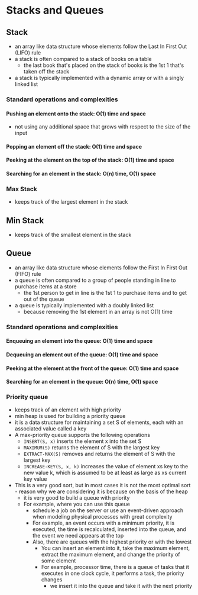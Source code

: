 # Stacks and Queues

## Stack

- an array like data structure whose elements follow the Last In First Out (LIFO) rule
- a stack is often compared to a stack of books on a table
  - the last book that's placed on the stack of books is the 1st 1 that's taken off the stack
- a stack is typically implemented with a dynamic array or with a singly linked list

### Standard operations and complexities

#### Pushing an element onto the stack: O(1) time and space

- not using any additional space that grows with respect to the size of the input

#### Popping an element off the stack: O(1) time and space

#### Peeking at the element on the top of the stack: O(1) time and space

#### Searching for an element in the stack: O(n) time, O(1) space

### Max Stack

- keeps track of the largest element in the stack

## Min Stack

- keeps track of the smallest element in the stack

## Queue

- an array like data structure whose elements follow the First In First Out (FIFO) rule
- a queue is often compared to a group of people standing in line to purchase items at a store
  - the 1st person to get in line is the 1st 1 to purchase items and to get out of the queue
- a queue is typically implemented with a doubly linked list
  - because removing the 1st element in an array is not O(1) time

### Standard operations and complexities

#### Enqueuing an element into the queue: O(1) time and space

#### Dequeuing an element out of the queue: O(1) time and space

#### Peeking at the element at the front of the queue: O(1) time and space

#### Searching for an element in the queue: O(n) time, O(1) space

### Priority queue

- keeps track of an element with high priority
- min heap is used for building a priority queue
- it is a data structure for maintaining a set S of elements, each with an associated value called a key
- A max-priority queue supports the following operations
  - `INSERT(S, x)` inserts the element x into the set S
  - `MAXIMUM(S)` returns the element of S with the largest key
  - `EXTRACT-MAX(S)` removes and returns the element of S with the largest key
  - `INCREASE-KEY(S, x, k)` increases the value of element xs key to the new value k, which is assumed to be at least as large as xs current key value
- This is a very good sort, but in most cases it is not the most optimal sort - reason why we are considering it is because on the basis of the heap
  - it is very good to build a queue with priority
  - For example, where you can use this queue
    - schedule a job on the server or use an event-driven approach when modeling physical processes with great complexity
    - For example, an event occurs with a minimum priority, it is executed, the time is recalculated, inserted into the queue, and the event we need appears at the top
    - Also, there are queues with the highest priority or with the lowest
      - You can insert an element into it, take the maximum element, extract the maximum element, and change the priority of some element
      - For example, processor time, there is a queue of tasks that it executes in one clock cycle, it performs a task, the priority changes
        - we insert it into the queue and take it with the next priority
